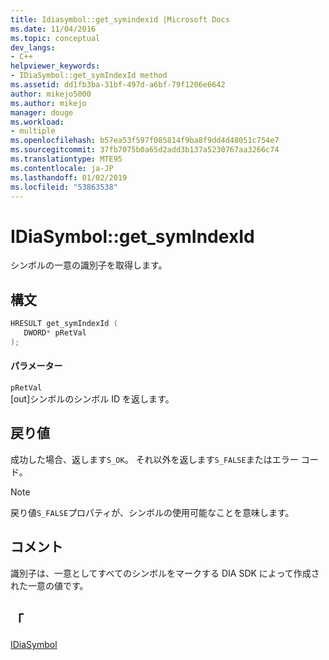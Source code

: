 ```yaml
---
title: Idiasymbol::get_symindexid |Microsoft Docs
ms.date: 11/04/2016
ms.topic: conceptual
dev_langs:
- C++
helpviewer_keywords:
- IDiaSymbol::get_symIndexId method
ms.assetid: dd1fb3ba-31bf-497d-a6bf-79f1206e6642
author: mikejo5000
ms.author: mikejo
manager: douge
ms.workload:
- multiple
ms.openlocfilehash: b57ea53f597f085814f9ba8f9dd4d48051c754e7
ms.sourcegitcommit: 37fb7075b0a65d2add3b137a5230767aa3266c74
ms.translationtype: MTE95
ms.contentlocale: ja-JP
ms.lasthandoff: 01/02/2019
ms.locfileid: "53863538"
---
```

# <a name="idiasymbolgetsymindexid"></a>IDiaSymbol::get_symIndexId
シンボルの一意の識別子を取得します。  
  
## <a name="syntax"></a>構文  
  
```C++  
HRESULT get_symIndexId (   
   DWORD* pRetVal  
);  
```  
  
#### <a name="parameters"></a>パラメーター  
 `pRetVal`  
 [out]シンボルのシンボル ID を返します。  
  
## <a name="return-value"></a>戻り値  
 成功した場合、返します`S_OK`。 それ以外を返します`S_FALSE`またはエラー コード。  
  
> [!NOTE]
>  戻り値`S_FALSE`プロパティが、シンボルの使用可能なことを意味します。  
  
## <a name="remarks"></a>コメント  
 識別子は、一意としてすべてのシンボルをマークする DIA SDK によって作成された一意の値です。  
  
## <a name="see-also"></a>「  
 [IDiaSymbol](../../debugger/debug-interface-access/idiasymbol.md)